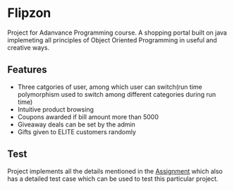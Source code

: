 # Flipzon
Project for Adanvance Programming course. A shopping portal built on java implemeting all principles of Object Oriented Programming in useful and creative ways.

## Features

- Three catgories of user, among which user can switch(run time polymorphism used to switch among different categories during run time)
- Intuitive product browsing
- Coupons awarded if bill amount more than 5000
- Giveaway deals can be set by the admin
- Gifts given to ELITE customers randomly

## Test

Project implements all the details mentioned in the [Assignment](https://drive.google.com/file/d/1w2fACI188qhfTqjpy7lOfILaZ-OMgUgw/view)
which also has a detailed test case which can be used to test this particular project.
